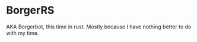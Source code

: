 # BorgerRS

AKA Borgerbot, this time in rust.  Mostly because I have nothing better to do with my time.